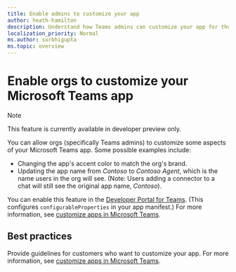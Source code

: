 ```yaml
---
title: Enable admins to customize your app
author: heath-hamilton
description: Understand how Teams admins can customize your app for their org.
localization_priority: Normal
ms.author: surbhigupta
ms.topic: overview
---
```

# Enable orgs to customize your Microsoft Teams app

> [!NOTE]
> This feature is currently available in developer preview only.

You can allow orgs (specifically Teams admins) to customize some aspects of your Microsoft Teams app. Some possible examples include:

* Changing the app's accent color to match the org's brand.
* Updating the app name from *Contoso* to *Contoso Agent*, which is the name users in the org will see. (Note: Users adding a connector to a chat will still see the original app name, *Contoso*).

You can enable this feature in the [Developer Portal for Teams](https://dev.teams.microsoft.com/home). (This configures `configurableProperties` in your app manifest.) For more information, see [customize apps in Microsoft Teams](/MicrosoftTeams/customize-apps).

## Best practices

Provide guidelines for customers who want to customize your app. For more information, see [customize apps in Microsoft Teams](/MicrosoftTeams/customize-apps).
